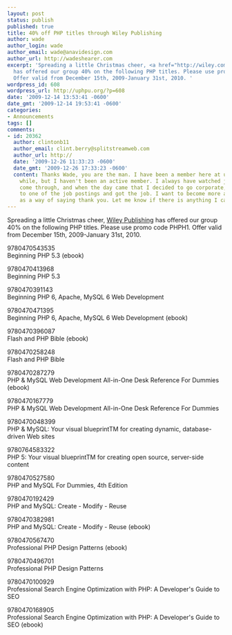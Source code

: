```yaml
---
layout: post
status: publish
published: true
title: 40% off PHP titles through Wiley Publishing
author: wade
author_login: wade
author_email: wade@anavidesign.com
author_url: http://wadeshearer.com
excerpt: 'Spreading a little Christmas cheer, <a href="http://wiley.com">Wiley Publishing</a>
  has offered our group 40% on the following PHP titles. Please use promo code PHPH1.
  Offer valid from December 15th, 2009-January 31st, 2010. '
wordpress_id: 608
wordpress_url: http://uphpu.org/?p=608
date: '2009-12-14 13:53:41 -0600'
date_gmt: '2009-12-14 19:53:41 -0600'
categories:
- Announcements
tags: []
comments:
- id: 20362
  author: clintonb11
  author_email: clint.berry@splitstreamweb.com
  author_url: http://
  date: '2009-12-26 11:33:23 -0600'
  date_gmt: '2009-12-26 17:33:23 -0600'
  content: Thanks Wade, you are the man. I have been a member here at uphpu for a
    while, but I haven't been an active member. I always have watched job postings
    come through, and when the day came that I decided to go corporate, I applied
    to one of the job postings and got the job. I want to become more active in UPHPU
    as a way of saying thank you. Let me know if there is anything I can help with.
---
```

<p>Spreading a little Christmas cheer, <a href="http://wiley.com">Wiley Publishing</a> has offered our group 40% on the following PHP titles. Please use promo code PHPH1. Offer valid from December 15th, 2009-January 31st, 2010. <a id="more"></a><a id="more-608"></a></p>
<p>9780470543535<br />
Beginning PHP 5.3 (ebook)</p>
<p>9780470413968<br />
Beginning PHP 5.3</p>
<p>9780470391143<br />
Beginning PHP 6, Apache, MySQL 6 Web Development</p>
<p>9780470471395<br />
Beginning PHP 6, Apache, MySQL 6 Web Development (ebook)</p>
<p>9780470396087<br />
Flash and PHP Bible (ebook)</p>
<p>9780470258248<br />
Flash and PHP Bible</p>
<p>9780470287279<br />
PHP & MySQL Web Development All-in-One Desk Reference For Dummies (ebook)</p>
<p>9780470167779<br />
PHP & MySQL Web Development All-in-One Desk Reference For Dummies</p>
<p>9780470048399<br />
PHP & MySQL: Your visual blueprintTM for creating dynamic, database-driven Web sites</p>
<p>9780764583322<br />
PHP 5: Your visual blueprintTM for creating open source, server-side content</p>
<p>9780470527580<br />
PHP and MySQL For Dummies, 4th Edition</p>
<p>9780470192429<br />
PHP and MySQL: Create - Modify - Reuse</p>
<p>9780470382981<br />
PHP and MySQL: Create - Modify - Reuse (ebook)</p>
<p>9780470567470<br />
Professional PHP Design Patterns (ebook)</p>
<p>9780470496701<br />
Professional PHP Design Patterns</p>
<p>9780470100929<br />
Professional Search Engine Optimization with PHP: A Developer's Guide to SEO</p>
<p>9780470168905<br />
Professional Search Engine Optimization with PHP: A Developer's Guide to SEO (ebook)</p>
